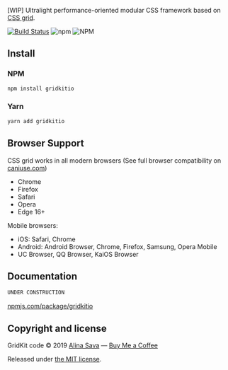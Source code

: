 [WIP] Ultralight performance-oriented modular CSS framework based on [CSS grid](https://developer.mozilla.org/en-US/docs/Web/CSS/CSS_Grid_Layout).

[![Build Status](https://travis-ci.org/alinacsava/gridkit.svg?branch=master)](https://travis-ci.org/alinacsava/GridKit.io)
![npm](https://img.shields.io/npm/v/gridkitio.svg?color=%230366d6)
![NPM](https://img.shields.io/npm/l/gridkitio)

## Install

### NPM

```sh
npm install gridkitio
```

### Yarn

```sh
yarn add gridkitio
```

## Browser Support

CSS grid works in all modern browsers (See full browser compatibility on [caniuse.com](https://caniuse.com/#feat=css-grid))

-   Chrome
-   Firefox
-   Safari
-   Opera
-   Edge 16+

Mobile browsers:

-   iOS: Safari, Chrome
-   Android: Android Browser, Chrome, Firefox, Samsung, Opera Mobile
-   UC Browser, QQ Browser, KaiOS Browser

## Documentation

```sh
UNDER CONSTRUCTION
```

[npmjs.com/package/gridkitio](https://www.npmjs.com/package/gridkitio)

## Copyright and license

GridKit code &copy; 2019 [Alina Sava](https://sava.io) — [Buy Me a Coffee](https://www.buymeacoffee.com/alina)

Released under [the MIT license](https://github.com/alinacsava/gridkit/blob/master/LICENSE).
